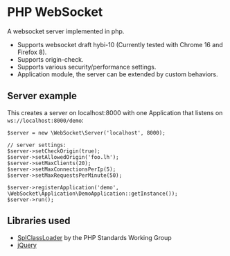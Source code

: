 PHP WebSocket
=============
A websocket server implemented in php.

- Supports websocket draft hybi-10 (Currently tested with Chrome 16 and Firefox 8).
- Supports origin-check.
- Supports various security/performance settings.
- Application module, the server can be extended by custom behaviors.

## Server example

This creates a server on localhost:8000 with one Application that listens on `ws://localhost:8000/demo`:

	$server = new \WebSocket\Server('localhost', 8000);

	// server settings:	
	$server->setCheckOrigin(true);
	$server->setAllowedOrigin('foo.lh');
	$server->setMaxClients(20);
	$server->setMaxConnectionsPerIp(5);
	$server->setMaxRequestsPerMinute(50);

	$server->registerApplication('demo', \WebSocket\Application\DemoApplication::getInstance());
	$server->run();

## Libraries used

- [SplClassLoader](http://gist.github.com/221634) by the PHP Standards Working Group
- [jQuery](http://jquery.com/)
